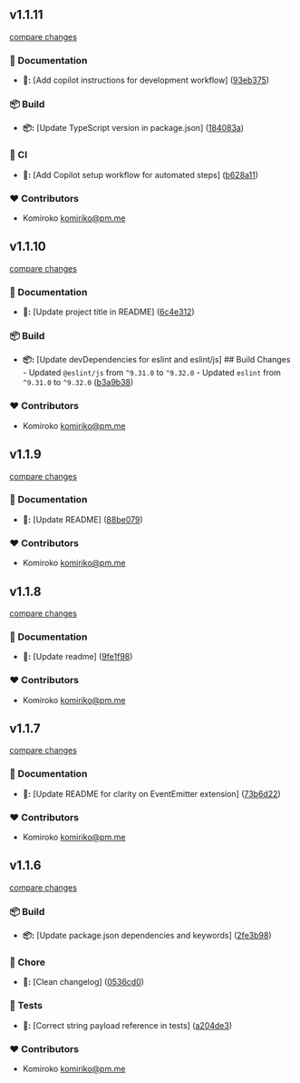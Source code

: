 
## v1.1.11

[compare changes](https://github.com/NowaraJS/typed-event-emitter/compare/v1.1.10...v1.1.11)

### 📖 Documentation

- **📖:** [Add copilot instructions for development workflow] ([93eb375](https://github.com/NowaraJS/typed-event-emitter/commit/93eb375))

### 📦 Build

- **📦:** [Update TypeScript version in package.json] ([184083a](https://github.com/NowaraJS/typed-event-emitter/commit/184083a))

### 🤖 CI

- **🤖:** [Add Copilot setup workflow for automated steps] ([b628a11](https://github.com/NowaraJS/typed-event-emitter/commit/b628a11))

### ❤️ Contributors

- Komiroko <komiriko@pm.me>

## v1.1.10

[compare changes](https://github.com/NowaraJS/typed-event-emitter/compare/v1.1.9...v1.1.10)

### 📖 Documentation

- **📖:** [Update project title in README] ([6c4e312](https://github.com/NowaraJS/typed-event-emitter/commit/6c4e312))

### 📦 Build

- **📦:** [Update devDependencies for eslint and eslint/js] ## Build Changes - Updated `@eslint/js` from `^9.31.0` to `^9.32.0` - Updated `eslint` from `^9.31.0` to `^9.32.0` ([b3a9b38](https://github.com/NowaraJS/typed-event-emitter/commit/b3a9b38))

### ❤️ Contributors

- Komiroko <komiriko@pm.me>

## v1.1.9

[compare changes](https://github.com/NowaraJS/typed-event-emitter/compare/v1.1.8...v1.1.9)

### 📖 Documentation

- **📖:** [Update README] ([88be079](https://github.com/NowaraJS/typed-event-emitter/commit/88be079))

### ❤️ Contributors

- Komiroko <komiriko@pm.me>

## v1.1.8

[compare changes](https://github.com/NowaraJS/typed-event-emitter/compare/v1.1.7...v1.1.8)

### 📖 Documentation

- **📖:** [Update readme] ([9fe1f98](https://github.com/NowaraJS/typed-event-emitter/commit/9fe1f98))

### ❤️ Contributors

- Komiroko <komiriko@pm.me>

## v1.1.7

[compare changes](https://github.com/NowaraJS/typed-event-emitter/compare/v1.1.6...v1.1.7)

### 📖 Documentation

- **📖:** [Update README for clarity on EventEmitter extension] ([73b6d22](https://github.com/NowaraJS/typed-event-emitter/commit/73b6d22))

### ❤️ Contributors

- Komiroko <komiriko@pm.me>

## v1.1.6

[compare changes](https://github.com/NowaraJS/typed-event-emitter/compare/v1.1.5...v1.1.6)

### 📦 Build

- **📦:** [Update package.json dependencies and keywords] ([2fe3b98](https://github.com/NowaraJS/typed-event-emitter/commit/2fe3b98))

### 🦉 Chore

- **🦉:** [Clean changelog] ([0536cd0](https://github.com/NowaraJS/typed-event-emitter/commit/0536cd0))

### 🧪 Tests

- **🧪:** [Correct string payload reference in tests] ([a204de3](https://github.com/NowaraJS/typed-event-emitter/commit/a204de3))

### ❤️ Contributors

- Komiroko <komiriko@pm.me>

